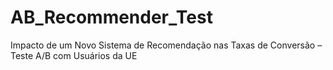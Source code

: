 # AB_Recommender_Test
Impacto de um Novo Sistema de Recomendação nas Taxas de Conversão – Teste A/B com Usuários da UE
